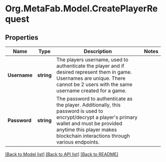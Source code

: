 
# Org.MetaFab.Model.CreatePlayerRequest

## Properties

Name | Type | Description | Notes
------------ | ------------- | ------------- | -------------
**Username** | **string** | The players username, used to authenticate the player and if desired represent them in game. Usernames are unique. There cannot be 2 users with the same username created for a game. | 
**Password** | **string** | The password to authenticate as the player. Additionally, this password is used to encrypt/decrypt a player&#39;s primary wallet and must be provided anytime this player makes blockchain interactions through various endpoints. | 

[[Back to Model list]](../README.md#documentation-for-models)
[[Back to API list]](../README.md#documentation-for-api-endpoints)
[[Back to README]](../README.md)

